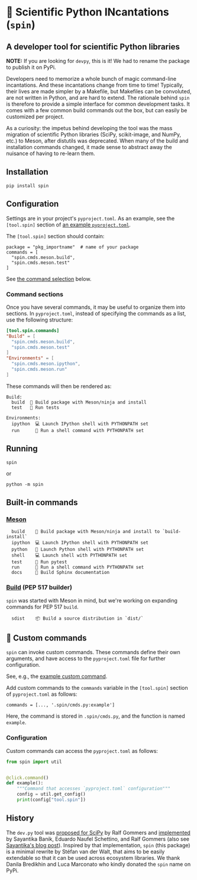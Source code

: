 # 💫 Scientific Python INcantations (`spin`)

## A developer tool for scientific Python libraries

**NOTE:** If you are looking for `devpy`, this is it! We had to rename
the package to publish it on PyPi.

Developers need to memorize a whole bunch of magic command-line incantations.
And these incantations change from time to time!
Typically, their lives are made simpler by a Makefile, but Makefiles can be convoluted, are not written in Python, and are hard to extend.
The rationale behind `spin` is therefore to provide a simple interface for common development tasks.
It comes with a few common build commands out the box, but can easily be customized per project.

As a curiosity: the impetus behind developing the tool was the mass migration of scientific Python libraries (SciPy, scikit-image, and NumPy, etc.) to Meson, after distutils was deprecated.
When many of the build and installation commands changed, it made sense to abstract away the nuisance of having to re-learn them.

## Installation

```
pip install spin
```

## Configuration

Settings are in your project's `pyproject.toml`.
As an example, see the `[tool.spin]` section of [an example `pyproject.toml`](https://github.com/scientific-python/spin/blob/main/example_pkg/pyproject.toml).

The `[tool.spin]` section should contain:

```
package = "pkg_importname"  # name of your package
commands = [
  "spin.cmds.meson.build",
  "spin.cmds.meson.test"
]
```

See [the command selection](#built-in-commands) below.

### Command sections

Once you have several commands, it may be useful to organize them into sections.
In `pyproject.toml`, instead of specifying the commands as a list, use the following structure:

```toml
[tool.spin.commands]
"Build" = [
  "spin.cmds.meson.build",
  "spin.cmds.meson.test"
]
"Environments" = [
  "spin.cmds.meson.ipython",
  "spin.cmds.meson.run"
]
```

These commands will then be rendered as:

```
Build:
  build  🔧 Build package with Meson/ninja and install
  test   🔧 Run tests

Environments:
  ipython  💻 Launch IPython shell with PYTHONPATH set
  run      🏁 Run a shell command with PYTHONPATH set
```

## Running

```
spin
```

or

```
python -m spin
```

## Built-in commands

### [Meson](https://meson-python.readthedocs.io)

```
  build    🔧 Build package with Meson/ninja and install to `build-install`
  ipython  💻 Launch IPython shell with PYTHONPATH set
  python   🐍 Launch Python shell with PYTHONPATH set
  shell    💻 Launch shell with PYTHONPATH set
  test     🔧 Run pytest
  run      🏁 Run a shell command with PYTHONPATH set
  docs     📖 Build Sphinx documentation
```

### [Build](https://pypa-build.readthedocs.io/en/stable/) (PEP 517 builder)

`spin` was started with Meson in mind, but we're working on expanding commands for PEP 517 `build`.

```
  sdist    📦 Build a source distribution in `dist/`
```

## 🧪 Custom commands

`spin` can invoke custom commands. These commands define their own arguments, and have access to the `pyproject.toml` file for further configuration.

See, e.g., the [example custom command](https://github.com/scientific-python/spin/blob/main/example_pkg/.spin/cmds.py).

Add custom commands to the `commands` variable in the `[tool.spin]` section of `pyproject.toml` as follows:

```
commands = [..., '.spin/cmds.py:example']
```

Here, the command is stored in `.spin/cmds.py`, and the function
is named `example`.

### Configuration

Custom commands can access the `pyproject.toml` as follows:

```python
from spin import util


@click.command()
def example():
    """Command that accesses `pyproject.toml` configuration"""
    config = util.get_config()
    print(config["tool.spin"])
```

## History

The `dev.py` tool was [proposed for SciPy](https://github.com/scipy/scipy/issues/15489) by Ralf Gommers and [implemented](https://github.com/scipy/scipy/pull/15959) by Sayantika Banik, Eduardo Naufel Schettino, and Ralf Gommers (also see [Sayantika's blog post](https://labs.quansight.org/blog/the-evolution-of-the-scipy-developer-cli)).
Inspired by that implementation, `spin` (this package) is a minimal rewrite by Stéfan van der Walt, that aims to be easily extendable so that it can be used across ecosystem libraries.
We thank Danila Bredikhin and Luca Marconato who kindly donated the `spin` name on PyPi.
